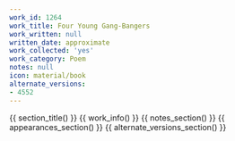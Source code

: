 ```yaml
---
work_id: 1264
work_title: Four Young Gang-Bangers
work_written: null
written_date: approximate
work_collected: 'yes'
work_category: Poem
notes: null
icon: material/book
alternate_versions:
- 4552
---
```


{{ section_title() }}
{{ work_info() }}
{{ notes_section() }}
{{ appearances_section() }}
{{ alternate_versions_section() }}